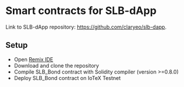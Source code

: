 # Smart contracts for SLB-dApp

Link to SLB-dApp repository: https://github.com/claryeo/slb-dapp.

## Setup

- Open [Remix IDE](https://remix.ethereum.org/)
- Download and clone the repository
- Compile SLB_Bond contract with Solidity compiler (version >=0.8.0)
- Deploy SLB_Bond contract on IoTeX Testnet